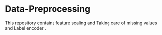 # Data-Preprocessing
This repository contains feature scaling and Taking care of missing values and Label encoder .
